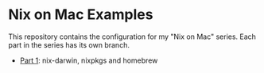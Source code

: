 # Nix on Mac Examples

This repository contains the configuration for my "Nix on Mac" series. Each part in the series has its own branch.

- [Part 1](https://github.com/davish/nix-on-mac/tree/part-1): nix-darwin, nixpkgs and homebrew
